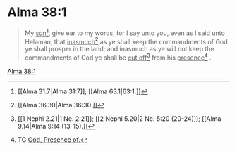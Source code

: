 # Alma 38:1

> My <u>son</u>[^a], give ear to my words, for I say unto you, even as I said unto Helaman, that <u>inasmuch</u>[^b] as ye shall keep the commandments of God ye shall prosper in the land; and inasmuch as ye will not keep the commandments of God ye shall be <u>cut off</u>[^c] from his <u>presence</u>[^d] .

[Alma 38:1](https://www.churchofjesuschrist.org/study/scriptures/bofm/alma/38?lang=eng&id=p1#p1)


[^a]: [[Alma 31.7|Alma 31:7]]; [[Alma 63.1|63:1.]]
[^b]: [[Alma 36.30|Alma 36:30.]]
[^c]: [[1 Nephi 2.21|1 Ne. 2:21]]; [[2 Nephi 5.20|2 Ne. 5:20 (20-24)]]; [[Alma 9.14|Alma 9:14 (13-15).]]
[^d]: TG [God, Presence of.](https://www.churchofjesuschrist.org/study/scriptures/tg/god-presence-of?lang=eng)
